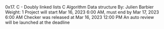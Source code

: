 0x17. C - Doubly linked lists
C
Algorithm
Data structure
 By: Julien Barbier
 Weight: 1
 Project will start Mar 16, 2023 6:00 AM, must end by Mar 17, 2023 6:00 AM
 Checker was released at Mar 16, 2023 12:00 PM
 An auto review will be launched at the deadline
